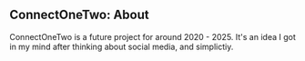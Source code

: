 ## ConnectOneTwo: About
ConnectOneTwo is a future project for around 2020 - 2025. It's an idea I got in my mind after thinking about social media, and simplictiy.
